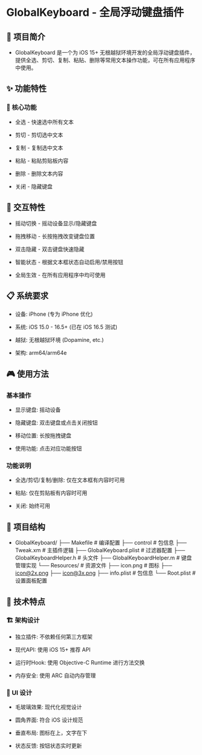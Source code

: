 # GlobalKeyboard - 全局浮动键盘插件
## 📱 项目简介
- GlobalKeyboard 是一个为 iOS 15+ 无根越狱环境开发的全局浮动键盘插件，提供全选、剪切、复制、粘贴、删除等常用文本操作功能，可在所有应用程序中使用。

## ✨ 功能特性
### 🔧 核心功能
- 全选 - 快速选中所有文本

- 剪切 - 剪切选中文本
  
- 复制 - 复制选中文本
  
- 粘贴 - 粘贴剪贴板内容
  
- 删除 - 删除文本内容
  
- 关闭 - 隐藏键盘

## 🎯 交互特性
- 摇动切换 - 摇动设备显示/隐藏键盘

- 拖拽移动 - 长按拖拽改变键盘位置

- 双击隐藏 - 双击键盘快速隐藏

- 智能状态 - 根据文本框状态自动启用/禁用按钮

- 全局生效 - 在所有应用程序中均可使用

## 📋 系统要求
- 设备: iPhone (专为 iPhone 优化)

- 系统: iOS 15.0 - 16.5+ (已在 iOS 16.5 测试)

- 越狱: 无根越狱环境 (Dopamine, etc.)

- 架构: arm64/arm64e

## 🎮 使用方法
### 基本操作
- 显示键盘: 摇动设备

- 隐藏键盘: 双击键盘或点击关闭按钮

- 移动位置: 长按拖拽键盘

- 使用功能: 点击对应功能按钮

### 功能说明
- 全选/剪切/复制/删除: 仅在文本框有内容时可用

- 粘贴: 仅在剪贴板有内容时可用

- 关闭: 始终可用

## 📁 项目结构
- GlobalKeyboard/
├── Makefile                    # 编译配置
├── control                     # 包信息
├── Tweak.xm                    # 主插件逻辑
├── GlobalKeyboard.plist        # 过滤器配置
├── GlobalKeyboardHelper.h      # 头文件
├── GlobalKeyboardHelper.m      # 键盘管理实现
└── Resources/                  # 资源文件
    ├── icon.png                # 图标
    ├── icon@2x.png
    ├── icon@3x.png
    ├── info.plist              # 包信息
    └── Root.plist              # 设置面板配置

## 🔧 技术特点
### 🏗️ 架构设计
- 独立插件: 不依赖任何第三方框架

- 现代API: 使用 iOS 15+ 推荐 API

- 运行时Hook: 使用 Objective-C Runtime 进行方法交换

- 内存安全: 使用 ARC 自动内存管理

### 🎨 UI 设计
- 毛玻璃效果: 现代化视觉设计

- 圆角界面: 符合 iOS 设计规范

- 垂直布局: 图标在上，文字在下

- 状态反馈: 按钮状态实时更新
